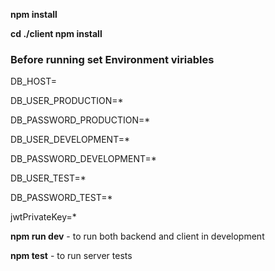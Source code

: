 

<b>npm install
</br>

cd ./client npm install</b>

<h3>Before running set Environment viriables</h3>

<p>DB_HOST=</p>
<p>DB_USER_PRODUCTION=*</p>	
<p>DB_PASSWORD_PRODUCTION=*</p>
<p>DB_USER_DEVELOPMENT=*	</p>
<p>DB_PASSWORD_DEVELOPMENT=*</p>
<p>DB_USER_TEST=*</p>
<p>DB_PASSWORD_TEST=*</p>
<p>jwtPrivateKey=*</p>

<b>npm run dev</b>  - to run both backend and client  in development

<b>npm test</b> - to run server tests
